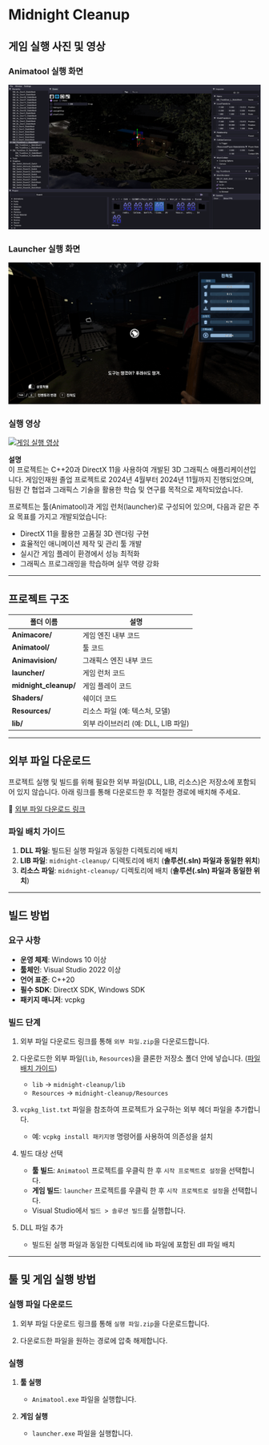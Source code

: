 # Midnight Cleanup

## 게임 실행 사진 및 영상

### Animatool 실행 화면
<img src="./images/tool_image.png" alt="툴 실행 화면" width="600">

### Launcher 실행 화면
<img src="./images/launcher_image.png" alt="런처 실행 화면" width="600">

### 실행 영상
[![게임 실행 영상](https://img.youtube.com/vi/WkjI6ZwUVwU/0.jpg)](https://www.youtube.com/watch?v=WkjI6ZwUVwU&ab_channel=%EC%97%94%EC%A0%A4%EC%B0%BD)

**설명**  
이 프로젝트는 C++20과 DirectX 11을 사용하여 개발된 3D 그래픽스 애플리케이션입니다.
게임인재원 졸업 프로젝트로 2024년 4월부터 2024년 11월까지 진행되었으며, 팀원 간 협업과 그래픽스 기술을 활용한 학습 및 연구를 목적으로 제작되었습니다.

프로젝트는 툴(Animatool)과 게임 런처(launcher)로 구성되어 있으며, 다음과 같은 주요 목표를 가지고 개발되었습니다:

- DirectX 11을 활용한 고품질 3D 렌더링 구현
- 효율적인 애니메이션 제작 및 관리 툴 개발
- 실시간 게임 플레이 환경에서 성능 최적화
- 그래픽스 프로그래밍을 학습하며 실무 역량 강화

---

## 프로젝트 구조

| 폴더 이름            | 설명                              |
|----------------------|------------------------------------|
| **Animacore/**       | 게임 엔진 내부 코드               |
| **Animatool/**       | 툴 코드                            |
| **Animavision/**     | 그래픽스 엔진 내부 코드           |
| **launcher/**        | 게임 런처 코드                     |
| **midnight_cleanup/**| 게임 플레이 코드                   |
| **Shaders/**         | 쉐이더 코드                        |
| **Resources/**       | 리소스 파일 (예: 텍스처, 모델)     |
| **lib/**             | 외부 라이브러리 (예: DLL, LIB 파일) |
---

## 외부 파일 다운로드

프로젝트 실행 및 빌드를 위해 필요한 외부 파일(DLL, LIB, 리소스)은 저장소에 포함되어 있지 않습니다. 아래 링크를 통해 다운로드한 후 적절한 경로에 배치해 주세요.

🔗 [외부 파일 다운로드 링크](http://naver.me/xhzusCaQ)

### 파일 배치 가이드
1. **DLL 파일**: 빌드된 실행 파일과 동일한 디렉토리에 배치
2. **LIB 파일**: `midnight-cleanup/` 디렉토리에 배치 (**솔루션(.sln) 파일과 동일한 위치**)
3. **리소스 파일**: `midnight-cleanup/` 디렉토리에 배치 (**솔루션(.sln) 파일과 동일한 위치**)

---

## 빌드 방법

### 요구 사항
- **운영 체제**: Windows 10 이상
- **툴체인**: Visual Studio 2022 이상
- **언어 표준**: C++20
- **필수 SDK**: DirectX SDK, Windows SDK
- **패키지 매니저**: vcpkg

### 빌드 단계
1. 외부 파일 다운로드 링크를 통해 `외부 파일.zip`을 다운로드합니다.

2. 다운로드한 외부 파일(`lib`, `Resources`)을 클론한 저장소 폴더 안에 넣습니다. ([파일 배치 가이드](#파일-배치-가이드))
   - `lib` -> `midnight-cleanup/lib`
   - `Resources` -> `midnight-cleanup/Resources`

3. `vcpkg_list.txt` 파일을 참조하여 프로젝트가 요구하는 외부 헤더 파일을 추가합니다.  
   - 예: `vcpkg install 패키지명` 명령어를 사용하여 의존성을 설치

4. 빌드 대상 선택
   - **툴 빌드**: `Animatool` 프로젝트를 우클릭 한 후 `시작 프로젝트로 설정`을 선택합니다.  
   - **게임 빌드**: `launcher` 프로젝트를 우클릭 한 후 `시작 프로젝트로 설정`을 선택합니다.  
   - Visual Studio에서 `빌드 > 솔루션 빌드`를 실행합니다.

5. DLL 파일 추가
   -  빌드된 실행 파일과 동일한 디렉토리에 lib 파일에 포함된 dll 파일 배치

   

---

## 툴 및 게임 실행 방법

### 실행 파일 다운로드
1. 외부 파일 다운로드 링크를 통해 `실행 파일.zip`을 다운로드합니다.

2. 다운로드한 파일을 원하는 경로에 압축 해제합니다.

### 실행
1. **툴 실행**  
   - `Animatool.exe` 파일을 실행합니다.

2. **게임 실행**  
   - `launcher.exe` 파일을 실행합니다.
